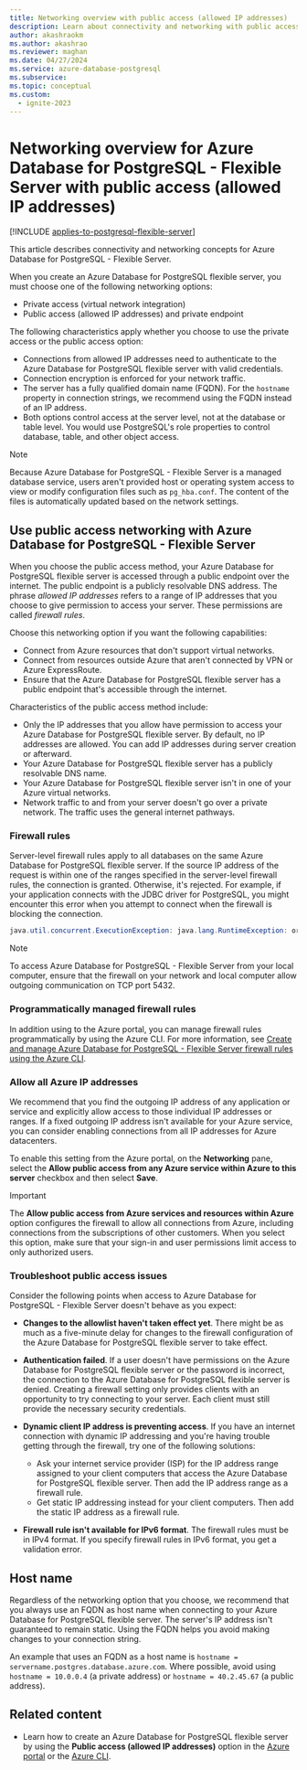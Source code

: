 ```yaml
---
title: Networking overview with public access (allowed IP addresses)
description: Learn about connectivity and networking with public access for Azure Database for PostgreSQL - Flexible Server.
author: akashraokm
ms.author: akashrao
ms.reviewer: maghan
ms.date: 04/27/2024
ms.service: azure-database-postgresql
ms.subservice: 
ms.topic: conceptual
ms.custom:
  - ignite-2023
---
```


# Networking overview for Azure Database for PostgreSQL - Flexible Server with public access (allowed IP addresses)

[!INCLUDE [applies-to-postgresql-flexible-server](~/reusable-content/ce-skilling/azure/includes/postgresql/includes/applies-to-postgresql-flexible-server.md)]

This article describes connectivity and networking concepts for Azure Database for PostgreSQL - Flexible Server.

When you create an Azure Database for PostgreSQL flexible server, you must choose one of the following networking options:

- Private access (virtual network integration)
- Public access (allowed IP addresses) and private endpoint  

The following characteristics apply whether you choose to use the private access or the public access option:

- Connections from allowed IP addresses need to authenticate to the Azure Database for PostgreSQL flexible server with valid credentials.
- Connection encryption is enforced for your network traffic.
- The server has a fully qualified domain name (FQDN). For the `hostname` property in connection strings, we recommend using the FQDN instead of an IP address.
- Both options control access at the server level, not at the database or table level. You would use PostgreSQL's role properties to control database, table, and other object access.

> [!NOTE]  
> Because Azure Database for PostgreSQL - Flexible Server is a managed database service, users aren't provided host or operating system access to view or modify configuration files such as `pg_hba.conf`. The content of the files is automatically updated based on the network settings.

## Use public access networking with Azure Database for PostgreSQL - Flexible Server

When you choose the public access method, your Azure Database for PostgreSQL flexible server is accessed through a public endpoint over the internet. The public endpoint is a publicly resolvable DNS address. The phrase *allowed IP addresses* refers to a range of IP addresses that you choose to give permission to access your server. These permissions are called *firewall rules*.

Choose this networking option if you want the following capabilities:

- Connect from Azure resources that don't support virtual networks.
- Connect from resources outside Azure that aren't connected by VPN or Azure ExpressRoute.
- Ensure that the Azure Database for PostgreSQL flexible server has a public endpoint that's accessible through the internet.

Characteristics of the public access method include:

- Only the IP addresses that you allow have permission to access your Azure Database for PostgreSQL flexible server. By default, no IP addresses are allowed. You can add IP addresses during server creation or afterward.
- Your Azure Database for PostgreSQL flexible server has a publicly resolvable DNS name.
- Your Azure Database for PostgreSQL flexible server isn't in one of your Azure virtual networks.
- Network traffic to and from your server doesn't go over a private network. The traffic uses the general internet pathways.

### Firewall rules

Server-level firewall rules apply to all databases on the same Azure Database for PostgreSQL flexible server. If the source IP address of the request is within one of the ranges specified in the server-level firewall rules, the connection is granted. Otherwise, it's rejected. For example, if your application connects with the JDBC driver for PostgreSQL, you might encounter this error when you attempt to connect when the firewall is blocking the connection.

```java
java.util.concurrent.ExecutionException: java.lang.RuntimeException: org.postgresql.util.PSQLException: FATAL: no pg_hba.conf entry for host "123.45.67.890", user "adminuser", database "postgresql", SSL
```

> [!NOTE]
> To access Azure Database for PostgreSQL - Flexible Server from your local computer, ensure that the firewall on your network and local computer allow outgoing communication on TCP port 5432.

### Programmatically managed firewall rules

In addition using to the Azure portal, you can manage firewall rules programmatically by using the Azure CLI. For more information, see [Create and manage Azure Database for PostgreSQL - Flexible Server firewall rules using the Azure CLI](how-to-manage-firewall-cli.md).

### Allow all Azure IP addresses

We recommend that you find the outgoing IP address of any application or service and explicitly allow access to those individual IP addresses or ranges. If a fixed outgoing IP address isn't available for your Azure service, you can consider enabling connections from all IP addresses for Azure datacenters.

To enable this setting from the Azure portal, on the **Networking** pane, select the **Allow public access from any Azure service within Azure to this server** checkbox and then select **Save**.

> [!IMPORTANT]  
> The **Allow public access from Azure services and resources within Azure** option configures the firewall to allow all connections from Azure, including connections from the subscriptions of other customers. When you select this option, make sure that your sign-in and user permissions limit access to only authorized users.

### Troubleshoot public access issues

Consider the following points when access to Azure Database for PostgreSQL - Flexible Server doesn't behave as you expect:

- **Changes to the allowlist haven't taken effect yet**. There might be as much as a five-minute delay for changes to the firewall configuration of the Azure Database for PostgreSQL flexible server to take effect.
- **Authentication failed**. If a user doesn't have permissions on the Azure Database for PostgreSQL flexible server or the password is incorrect, the connection to the Azure Database for PostgreSQL flexible server is denied. Creating a firewall setting only provides clients with an opportunity to try connecting to your server. Each client must still provide the necessary security credentials.
- **Dynamic client IP address is preventing access**. If you have an internet connection with dynamic IP addressing and you're having trouble getting through the firewall, try one of the following solutions:

   * Ask your internet service provider (ISP) for the IP address range assigned to your client computers that access the Azure Database for PostgreSQL flexible server. Then add the IP address range as a firewall rule.
   * Get static IP addressing instead for your client computers. Then add the static IP address as a firewall rule.
- **Firewall rule isn't available for IPv6 format**. The firewall rules must be in IPv4 format. If you specify firewall rules in IPv6 format, you get a validation error.

## Host name

Regardless of the networking option that you choose, we recommend that you always use an FQDN as host name when connecting to your Azure Database for PostgreSQL flexible server. The server's IP address isn't guaranteed to remain static. Using the FQDN helps you avoid making changes to your connection string.

An example that uses an FQDN as a host name is `hostname = servername.postgres.database.azure.com`. Where possible, avoid using `hostname = 10.0.0.4` (a private address) or `hostname = 40.2.45.67` (a public address).

## Related content

- Learn how to create an Azure Database for PostgreSQL flexible server by using the **Public access (allowed IP addresses)** option in the [Azure portal](how-to-manage-firewall-portal.md) or the [Azure CLI](how-to-manage-firewall-cli.md).
